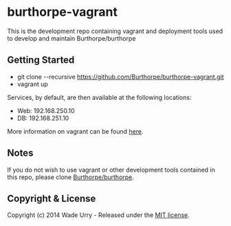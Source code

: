 # burthorpe-vagrant

This is the development repo containing vagrant and deployment tools used to develop and maintain Burthorpe/burthorpe

## Getting Started

* git clone --recursive https://github.com/Burthorpe/burthorpe-vagrant.git
* vagrant up

Services, by default, are then available at the following locations:

* Web: 192.168.250.10
* DB: 192.168.251.10

More information on vagrant can be found [here](http://www.vagrantup.com/).

## Notes

If you do not wish to use vagrant or other development tools contained in this repo, please clone [Burthorpe/burthorpe](https://github.com/Burthorpe/burthorpe).

## Copyright & License

Copyright (c) 2014 Wade Urry - Released under the [MIT license](LICENSE).
